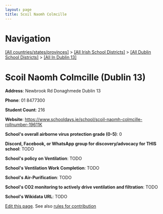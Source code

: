 ```yaml
---
layout: page
title: Scoil Naomh Colmcille
---
```

# Navigation

[[All countries/states/provinces]](../../../..) > [[All Irish School Districts]](../../..) > [[All Dublin School Districts]](../..) > [[All In Dublin 13]](..)

# Scoil Naomh Colmcille (Dublin 13)

**Address**: Newbrook Rd Donaghmede Dublin 13

**Phone**: 01 8477300

**Student Count**: 216

**Website**: <https://www.schooldays.ie/school/scoil-naomh-colmcille-rollnumber-19611K>

**School's overall airborne virus protection grade (0-5)**: 0

**Discord, Facebook, or WhatsApp group for discovery/advocacy for THIS school**: TODO

**School's policy on Ventilation**: TODO

**School's Ventilation Work Completion**: TODO

**School's Air-Purification**: TODO

**School's CO2 monitoring to actively drive ventilation and filtration**: TODO

**School's Wikidata URL**: TODO


[Edit this page](https://github.com/ventilate-schools/Ireland/edit/main/./Dublin_13/Scoil_Naomh_Colmcille.md). See also [rules for contribution](../../../contribution-rules/)